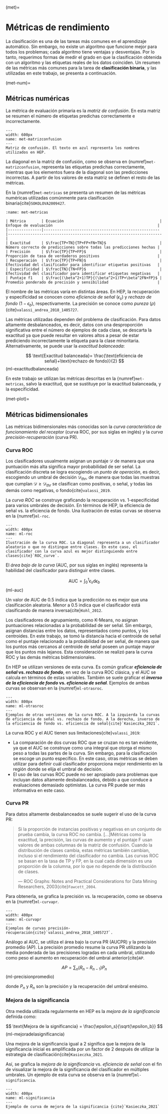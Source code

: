 (met)=
# Métricas de rendimiento
La clasificación es una de las tareas más comunes en el aprendizaje automático. Sin embargo, no existe un algoritmo que funcione mejor para todos los problemas; cada algoritmo tiene ventajas y desventajas. Por lo tanto, requerimos formas de medir el grado en que la clasificación obtenida con un algoritmo y las etiquetas reales de los datos coinciden. Un resumen de las métricas más comunes para la tarea de **clasificación binaria**, y las utilizadas en este trabajo, se presenta a continuación.

(met-num)=
## Métricas numéricas
La métrica de evaluación primaria es la *matriz de confusión*. En esta matriz se resumen el número de etiquetas predichas correctamente e incorrectamente. 

```{figure} ./../../figuras/met-matrizconfusion.png
---
width: 600px
name: met-matrizconfusion
---
Matriz de confusión. El texto en azul representa los nombres utilizados en HEP.
```
La diagonal en la matriz de confusión, como se observa en {numref}`met-matrizconfusion`, representa las etiquetas predichas correctamente, mientras que los elementos fuera de la diagonal son las predicciones incorrectas. A partir de los valores de esta matriz se definen el resto de las métricas.

En la {numref}`met-metricas` se presenta un resumen de las métricas numéricas utilizadas comúnmente para clasificación binaria{cite}`SOKOLOVA2009427`.

```{table} Métricas para la clasificación binaria utilizando la notación en la matriz de confusión.
:name: met-metricas

| Métrica       | Ecuación                                           | Enfoque de evaluación                                               |
|---------------|----------------------------------------------------|---------------------------------------------------------------------|
| Exactitud     | $\frac{TP+TN}{TP+FP+FN+TN}$                        | Número correcto de predicciones sobre todas las predicciones hechas |
| Precisión     | $\frac{TP}{TP+FP}$                                 | Proporción de tasa de verdaderos positivos                          |
| Recuperación  | $\frac{TP}{TP+FN}$                                 | Efectividad del clasificador para identificar etiquetas positivas   |
| Especificidad | $\frac{TN}{TN+FP}$                                 | Efectividad del clasificador para identificar etiquetas negativas   |
| Puntaje f1    | $\frac{(\beta^2+1)TP}{(\beta^2+1)TP+\beta^2FN+FP}$ | Promedio ponderado de precisión y sensibilidad                      |

```
El nombre de las métricas varía en distintas áreas. En HEP, la recuperación y especificidad se conocen como *eficiencia de señal* ($\epsilon_s$) y *rechazo de fondo* ($1-\epsilon_{b}$), respectivamente. La precisión se conoce como *pureza* ($\rho$){cite}`valassi_andrea_2018_1405727`.

Las métricas utilizadas dependen del problema de clasificación. Para datos altamente desbalanceados, es decir, datos con una desproporción significativa entre el número de ejemplos de cada clase, se descarta la exactitud ya que puede resultar en valores altos a pesar de estar prediciendo incorrectamente la etiqueta para la clase minoritaria. Alternativamente, se puede usar la *exactitud balanceada*:

$$
    \text{Exactitud balanceada}= \frac{\text{eficiencia de señal}+\text{rechazo de fondo}}{2}
$$ (ml-exactitudbalanceada)

En este trabajo se utilizan las métricas descritas en la {numref}`met-metricas`, salvo la exactitud, que se sustituye por la exactitud balanceada, y la especificidad.

(met-plot)=
## Métricas bidimensionales
Las métricas bidimensionales más conocidas son la *curva característica de funcionamiento del receptor* (curva ROC, por sus siglas en inglés) y la *curva precisión-recuperación* (curva PR).

### Curva ROC
Los clasificadores usualmente asignan un puntaje $\mathcal{D}$ de manera que una puntuación más alta significa mayor probabilidad de ser señal. La clasificación discreta se logra escogiendo un *punto de operación*, es decir, escogiendo un umbral de decisión $\mathcal{D}_{thr}$, de manera que todas las muestras que cumplan $\mathcal{D}\geq\mathcal{D}_{thr}$ se clasifican como positivas, o señal, y todas las demás como negativas, o fondo{cite}`valassi_2019`.

La *curva ROC* se construye graficando la recuperación vs. 1-especificidad para varios umbrales de decisión. En términos de HEP, la eficiencia de señal vs. la eficiencia de fondo. Una ilustración de estas curvas se observa en la {numref}`ml-roc`.

```{figure} ./../../figuras/ml-roc.png
---
width: 400px
name: ml-roc
---
Ilustración de la curva ROC. La diagonal representa a un clasificador aleatorio o que no distingue entre clases. En este caso, el clasificador con la curva azul es mejor distinguiendo entre clases{cite}`ROC_curve`.
```
El *área bajo de la curva* (AUC, por sus siglas en inglés) representa la habilidad del clasificador para distinguir entre clases.

$$
    \text{AUC}=\int_0^1\epsilon_s\text{d}\epsilon_b
$$ (ml-auc)

Un valor de AUC de 0.5 indica que la predicción no es mejor que una clasificación aleatoria. Menor a 0.5 indica que el clasificador está clasificando de manera inversa{cite}`Kohl_2012`.

Los clasificadores de agrupamiento, como K-Means, no asignan puntuaciones relacionadas a la probabilidad de ser señal. Sin embargo, asignan distancias entre los datos, representados como puntos, y los centroides. En este trabajo, se tomó la distancia hacia el centroide de señal como el puntaje relacionado a la probabilidad de ser señal, de manera que los puntos más cercanos al centroide de señal poseen un puntaje mayor que los puntos más lejanos. Esta consideración se realizó para la curva ROC y las demás métricas bidimensionales.

En HEP se utilizan versiones de esta curva. Es común graficar ***eficiencia de señal* vs. *rechazo de fondo***, en vez de la curva ROC clásica, y el AUC se calcula en términos de estas variables. También se suele graficar el ***inverso de la eficiencia de fondo* vs. *eficiencia de señal***. Ejemplos de ambas curvas se observan en la {numref}`ml-otrasroc`.

```{figure} ./../../figuras/ml-otrasroc.png
---
width: 800px
name: ml-otrasroc
---
Ejemplos de otras versiones de la curva ROC. A la izquierda la curvas de eficiencia de señal vs. rechazo de fondo. A la derecha, inverso de la eficiencia de fondo vs. eficiencia de señal{cite}`Kasieczka_2021`.
```
La curva ROC y el AUC tienen sus limitaciones{cite}`valassi_2019`:
- La comparación de dos curvas ROC que se cruzan no es tan evidente, ya que el AUC se construye como una integral que otorga el mismo peso a todas las partes de la curva. Sin embargo, para la clasificación se escoge un punto específico. En este caso, otras métricas se deben utilizar para definir cuál clasificador proporciona mejor rendimiento en la región donde se elija el umbral de decisión.
- El uso de las curvas ROC puede no ser apropiado para problemas que incluyan datos altamente desbalanceados, debido a que conduce a evaluaciones demasiado optimistas. La curva PR puede ser más informativa en este caso.
  
### Curva PR
Para datos altamente desbalanceados se suele sugerir el uso de la curva PR:

> Si la proporción de instancias positivas y negativas en un conjunto de prueba cambia, la curva ROC no cambia. [...]Métricas como la exactitud, la precisión, las curvas de aumento y el puntaje F usan valores de ambas columnas de la matriz de confusión. Cuando la distribución de clases cambia, estas métricas también cambian, incluso si el rendimiento del clasificador no cambia. Las curvas ROC se basan en la tasa de TP y FP, en la cual cada dimensión es una proporción de la columna, por lo que no depende de la distribución de clases.
>
> — ROC Graphs: Notes and Practical Considerations for Data Mining Researchers, 2003{cite}`Fawcett_2004`.

Para obtenerla, se grafica la precisión vs. la recuperación, como se observa en la {numref}`ml-curvapr`.
```{figure} ./../../figuras/ml-curvapr.png
---
width: 400px
name: ml-curvapr
---
Ejemplos de curvas precisión-recuperación{cite}`valassi_andrea_2018_1405727`.
```
Análogo al AUC, se utiliza el área bajo la curva PR (AUCPR) y la precisión promedio (AP). La precisión promedio resume la curva PR utilizando la media ponderada de las precisiones logradas en cada umbral, utilizando como peso el aumento en recuperación del umbral anterior{cite}`AP`.

$$
    AP=\sum_n (R_n - R_{n-1})P_n
$$ (ml-precisionpromedio)

donde $P_n$ y $R_n$ son la precisión y la recuperación del umbral enésimo.

### Mejora de la significancia
Otra medida utilizada regularmente en HEP es la *mejora de la significancia* definida como:

$$
    \text{Mejora de la significancia} = \frac{\epsilon_s}{\sqrt{\epsilon_b}}
$$ (ml-mejoradelasignificancia)

Una mejora de la significancia igual a 2 significa que la mejora de la significancia inicial es amplificada por un factor de 2 después de utilizar la estrategia de clasificación{cite}`Kasieczka_2021`.

Así, se grafica la *mejora de la significancia* vs. *eficiencia de señal* con el fin de visualizar la mejora de la significancia del clasificador en múltiples umbrales. Un ejemplo de esta curva se observa en la {numref}`ml-significancia`.

```{figure} ./../../figuras/ml-significancia.png
---
width: 400px
name: ml-significancia
---
Ejemplo de curva de mejora de la significancia {cite}`Kasieczka_2021`
```